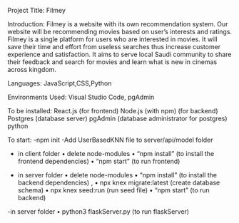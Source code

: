 Project Title: Filmey 

Introduction: Filmey is a website with its own recommendation system. Our website will be recommending movies based on user’s interests and ratings. Filmey is a single platform for users who are interested in movies. It will save their time and effort from useless searches thus increase customer experience and satisfaction. It aims to serve local Saudi community to share their feedback and search for movies and learn what is new in cinemas across kingdom.

Languages: JavaScript,CSS,Python

Environments Used: Visual Studio Code, pgAdmin

To be installed:
React.js (for frontend)
Node.js (with npm) (for backend)
Postgres (database server)
pgAdmin (database administrator for postgres)
python

To start:
-npm init
-Add UserBasedKNN file to server/api/model folder
- in client folder 
•	delete node-modules 
•	“npm install” (to install the frontend dependencies)
•	“npm start” (to run frontend)


- in server folder 
•	delete node-modules
•	“npm install” (to install the backend dependencies) , 
•	npx knex migrate:latest (create database schema)
•	npx knex seed:run (run seed file)
•	“npm start” (to run backend)

-in server folder 
•	python3 flaskServer.py (to run flaskServer)




